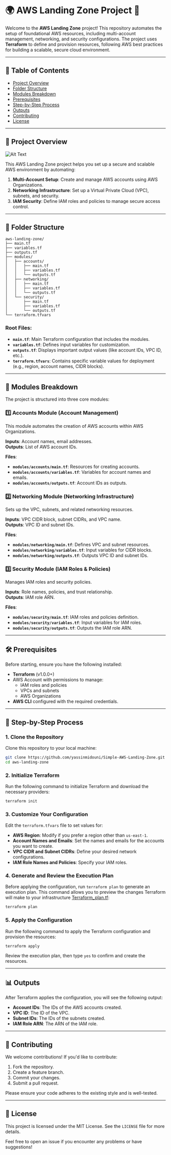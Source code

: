 # 🌍 AWS Landing Zone Project 🚀

Welcome to the **AWS Landing Zone** project! This repository automates the setup of foundational AWS resources, including multi-account management, networking, and security configurations. The project uses **Terraform** to define and provision resources, following AWS best practices for building a scalable, secure cloud environment.

---

## 📜 Table of Contents

- [Project Overview](#project-overview)
- [Folder Structure](#folder-structure)
- [Modules Breakdown](#modules-breakdown)
- [Prerequisites](#prerequisites)
- [Step-by-Step Process](#step-by-step-process)
- [Outputs](#outputs)
- [Contributing](#contributing)
- [License](#license)

---

## 🚀 Project Overview
![Alt Text](awlandingzone.gif)

This AWS Landing Zone project helps you set up a secure and scalable AWS environment by automating:

1. **Multi-Account Setup**: Create and manage AWS accounts using AWS Organizations.
2. **Networking Infrastructure**: Set up a Virtual Private Cloud (VPC), subnets, and security.
3. **IAM Security**: Define IAM roles and policies to manage secure access control.

---

## 📂 Folder Structure

```plaintext
aws-landing-zone/
├── main.tf
├── variables.tf
├── outputs.tf
├── modules/
│   ├── accounts/
│   │   ├── main.tf
│   │   ├── variables.tf
│   │   └── outputs.tf
│   ├── networking/
│   │   ├── main.tf
│   │   ├── variables.tf
│   │   └── outputs.tf
│   └── security/
│       ├── main.tf
│       ├── variables.tf
│       └── outputs.tf
└── terraform.tfvars
```

### Root Files:
- **`main.tf`**: Main Terraform configuration that includes the modules.
- **`variables.tf`**: Defines input variables for customization.
- **`outputs.tf`**: Displays important output values (like account IDs, VPC ID, etc.).
- **`terraform.tfvars`**: Contains specific variable values for deployment (e.g., region, account names, CIDR blocks).

---

## 🔧 Modules Breakdown

The project is structured into three core modules:

### 1️⃣ Accounts Module (Account Management)

This module automates the creation of AWS accounts within AWS Organizations.

**Inputs**: Account names, email addresses.  
**Outputs**: List of AWS account IDs.

**Files**:
- **`modules/accounts/main.tf`**: Resources for creating accounts.
- **`modules/accounts/variables.tf`**: Variables for account names and emails.
- **`modules/accounts/outputs.tf`**: Account IDs as outputs.

### 2️⃣ Networking Module (Networking Infrastructure)

Sets up the VPC, subnets, and related networking resources.

**Inputs**: VPC CIDR block, subnet CIDRs, and VPC name.  
**Outputs**: VPC ID and subnet IDs.

**Files**:
- **`modules/networking/main.tf`**: Defines VPC and subnet resources.
- **`modules/networking/variables.tf`**: Input variables for CIDR blocks.
- **`modules/networking/outputs.tf`**: Outputs VPC ID and subnet IDs.

### 3️⃣ Security Module (IAM Roles & Policies)

Manages IAM roles and security policies.

**Inputs**: Role names, policies, and trust relationship.  
**Outputs**: IAM role ARN.

**Files**:
- **`modules/security/main.tf`**: IAM roles and policies definition.
- **`modules/security/variables.tf`**: Input variables for IAM roles.
- **`modules/security/outputs.tf`**: Outputs the IAM role ARN.

---

## 🛠️ Prerequisites

Before starting, ensure you have the following installed:

- **Terraform** (v1.0.0+)
- AWS Account with permissions to manage:
  - IAM roles and policies
  - VPCs and subnets
  - AWS Organizations
- **AWS CLI** configured with the required credentials.

---

## 📝 Step-by-Step Process

### 1. Clone the Repository

Clone this repository to your local machine:

```bash
git clone https://github.com/yassinmidouni/Simple-AWS-Landing-Zone.git
cd aws-landing-zone
```

### 2. Initialize Terraform

Run the following command to initialize Terraform and download the necessary providers:

```bash
terraform init
```

### 3. Customize Your Configuration

Edit the `terraform.tfvars` file to set values for:

- **AWS Region**: Modify if you prefer a region other than `us-east-1`.
- **Account Names and Emails**: Set the names and emails for the accounts you want to create.
- **VPC CIDR and Subnet CIDRs**: Define your desired network configurations.
- **IAM Role Names and Policies**: Specify your IAM roles.

### 4. Generate and Review the Execution Plan

Before applying the configuration, run `terraform plan` to generate an execution plan. This command allows you to preview the changes Terraform will make to your infrastructure [Terraform_plan.tf](Terraform_plan.tf):

```bash
terraform plan
```

### 5. Apply the Configuration

Run the following command to apply the Terraform configuration and provision the resources:

```bash
terraform apply
```

Review the execution plan, then type `yes` to confirm and create the resources.

---

## 📊 Outputs

After Terraform applies the configuration, you will see the following output:

- **Account IDs**: The IDs of the AWS accounts created.
- **VPC ID**: The ID of the VPC.
- **Subnet IDs**: The IDs of the subnets created.
- **IAM Role ARN**: The ARN of the IAM role.

---

## 🤝 Contributing

We welcome contributions! If you'd like to contribute:

1. Fork the repository.
2. Create a feature branch.
3. Commit your changes.
4. Submit a pull request.

Please ensure your code adheres to the existing style and is well-tested.

---

## 📜 License

This project is licensed under the MIT License. See the `LICENSE` file for more details.

Feel free to open an issue if you encounter any problems or have suggestions!
